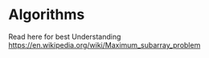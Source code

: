 # Algorithms
Read here for best Understanding
https://en.wikipedia.org/wiki/Maximum_subarray_problem
